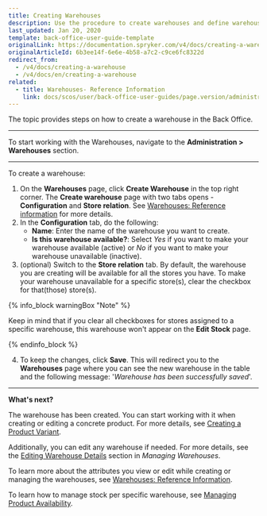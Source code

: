 ```yaml
---
title: Creating Warehouses
description: Use the procedure to create warehouses and define warehouses per specific stores in the Back Office.
last_updated: Jan 20, 2020
template: back-office-user-guide-template
originalLink: https://documentation.spryker.com/v4/docs/creating-a-warehouse
originalArticleId: 6b3ee14f-6e6e-4b58-a7c2-c9ce6fc8322d
redirect_from:
  - /v4/docs/creating-a-warehouse
  - /v4/docs/en/creating-a-warehouse
related:
  - title: Warehouses- Reference Information
    link: docs/scos/user/back-office-user-guides/page.version/administration/warehouses/references/warehouses-reference-information.html
---
```


The topic provides steps on how to create a warehouse in the Back Office.
***
To start working with the Warehouses, navigate to the **Administration > Warehouses** section.
***

To create a warehouse:

1. On the **Warehouses** page, click **Create Warehouse** in the top right corner.
The **Create warehouse** page with two tabs opens - **Configuration** and **Store relation**. See [Warehouses: Reference information](/docs/scos/user/back-office-user-guides/{{page.version}}/administration/warehouses/references/warehouses-reference-information.html) for more details.
2. In the **Configuration** tab, do the following:
    * **Name**: Enter the name of the warehouse you want to create.
    * **Is this warehouse available?**: Select *Yes* if you want to make your warehouse available (active) or *No* if you want to make your warehouse unavailable (inactive).
3. (optional) Switch to the **Store relation** tab. By default, the warehouse you are creating will be available for all the stores you have.
To make your warehouse unavailable for a specific store(s), clear the checkbox for that(those) store(s).

{% info_block warningBox "Note" %}

Keep in mind that if you clear all checkboxes for stores assigned to a specific warehouse, this warehouse won't appear on the **Edit Stock** page.

{% endinfo_block %}

4. To keep the changes, click **Save**. This will redirect you to the **Warehouses** page where you can see the new warehouse in the table and the following message: '*Warehouse has been successfully saved*'.

***
**What's next?**

The warehouse has been created. You can start working with it when creating or editing a concrete product. For more details, see [Creating a Product Variant](/docs/scos/user/back-office-user-guides/{{page.version}}/catalog/products/manage-concrete-products/creating-product-variants.html).

Additionally, you can edit any warehouse if needed. For more details, see the [Editing Warehouse Details](/docs/pbc/all/warehouse-management-system/{{page.version}}/manage-in-the-back-office/edit-warehouses.html"#editing-warehouse-details) section in *Managing Warehouses*.

To learn more about the attributes you view or edit while creating or managing the warehouses, see [Warehouses: Reference Information](/docs/scos/user/back-office-user-guides/{{page.version}}/administration/warehouses/references/warehouses-reference-information.html).

To learn how to manage stock per specific warehouse, see [Managing Product Availability](/docs/scos/user/back-office-user-guides/{{page.version}}/catalog/availability/managing-products-availability.html).
